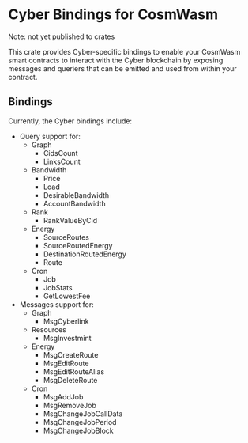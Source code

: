 # Cyber Bindings for CosmWasm

Note: not yet published to crates


This crate provides Cyber-specific bindings to enable your CosmWasm smart contracts to interact with the Cyber blockchain by exposing messages and queriers that can be emitted and used from within your contract.

## Bindings

Currently, the Cyber bindings include:

- Query support for:
  - Graph
    - CidsCount
    - LinksCount
  - Bandwidth
    - Price
    - Load
    - DesirableBandwidth
    - AccountBandwidth
  - Rank
    - RankValueByCid
  - Energy
    - SourceRoutes
    - SourceRoutedEnergy
    - DestinationRoutedEnergy
    - Route
  - Cron
    - Job
    - JobStats
    - GetLowestFee
- Messages support for:
  - Graph
    - MsgCyberlink
  - Resources
    - MsgInvestmint
  - Energy
    - MsgCreateRoute
    - MsgEditRoute
    - MsgEditRouteAlias
    - MsgDeleteRoute
  - Cron
    - MsgAddJob
    - MsgRemoveJob
    - MsgChangeJobCallData
    - MsgChangeJobPeriod
    - MsgChangeJobBlock